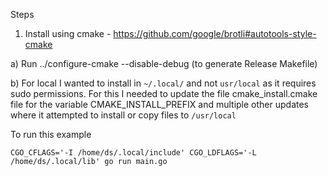 Steps
1. Install using cmake - https://github.com/google/brotli#autotools-style-cmake
	
  a) Run ../configure-cmake --disable-debug (to generate Release Makefile)
  
  b) For local I wanted to install in `~/.local/` and not `usr/local` as it requires sudo permissions. For this I needed to update the file cmake_install.cmake file for the variable CMAKE_INSTALL_PREFIX and multiple other updates where it attempted to install or copy files to `/usr/local`

To run this example

```
CGO_CFLAGS='-I /home/ds/.local/include' CGO_LDFLAGS='-L /home/ds/.local/lib' go run main.go
```
